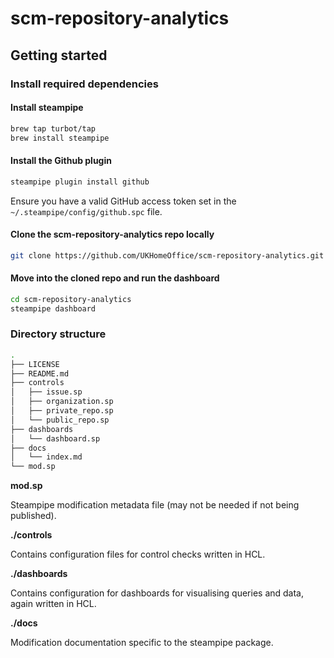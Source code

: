 # scm-repository-analytics

## Getting started

### Install required dependencies

#### Install steampipe

```bash
brew tap turbot/tap
brew install steampipe
```

#### Install the Github plugin

```bash
steampipe plugin install github
```

Ensure you have a valid GitHub access token set in the `~/.steampipe/config/github.spc` file.

#### Clone the scm-repository-analytics repo locally

```bash
git clone https://github.com/UKHomeOffice/scm-repository-analytics.git
```

#### Move into the cloned repo and run the dashboard

```bash
cd scm-repository-analytics
steampipe dashboard
```

### Directory structure

```bash
.
├── LICENSE
├── README.md
├── controls
│   ├── issue.sp
│   ├── organization.sp
│   ├── private_repo.sp
│   └── public_repo.sp
├── dashboards
│   └── dashboard.sp
├── docs
│   └── index.md
└── mod.sp
```

**mod.sp**

Steampipe modification metadata file (may not be needed if not being published).

**./controls**

Contains configuration files for control checks written in HCL.

**./dashboards**

Contains configuration for dashboards for visualising queries and data, again written in HCL.

**./docs**

Modification documentation specific to the steampipe package.